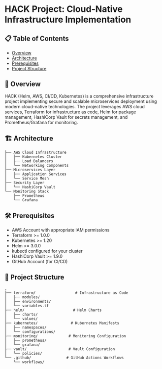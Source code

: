 # HACK Project: Cloud-Native Infrastructure Implementation

## 📋 Table of Contents
- [Overview](#overview)
- [Architecture](#architecture)
- [Prerequisites](#prerequisites)
- [Project Structure](#project-structure)


## 🎯 Overview
HACK (Helm, AWS, CI/CD, Kubernetes) is a comprehensive infrastructure project implementing secure and scalable microservices deployment using modern cloud-native technologies. The project leverages AWS cloud services, Terraform for infrastructure as code, Helm for package management, HashiCorp Vault for secrets management, and Prometheus/Grafana for monitoring.

## 🏗 Architecture
```plaintext
├── AWS Cloud Infrastructure
│   ├── Kubernetes Cluster
│   ├── Load Balancers
│   └── Networking Components
├── Microservices Layer
│   ├── Application Services
│   └── Service Mesh
├── Security Layer
│   └── HashiCorp Vault
└── Monitoring Stack
    ├── Prometheus
    └── Grafana
```

## 🛠 Prerequisites
- AWS Account with appropriate IAM permissions
- Terraform >= 1.0.0
- Kubernetes >= 1.20
- Helm >= 3.0.0
- kubectl configured for your cluster
- HashiCorp Vault >= 1.9.0
- GitHub Account (for CI/CD)

## 📁 Project Structure
```plaintext
.
├── terraform/                  # Infrastructure as Code
│   ├── modules/
│   ├── environments/
│   └── variables.tf
├── helm/                      # Helm Charts
│   ├── charts/
│   └── values/
├── kubernetes/               # Kubernetes Manifests
│   ├── namespaces/
│   └── configurations/
├── monitoring/              # Monitoring Configuration
│   ├── prometheus/
│   └── grafana/
├── vault/                   # Vault Configuration
│   └── policies/
└── .github/                # GitHub Actions Workflows
    └── workflows/
```
